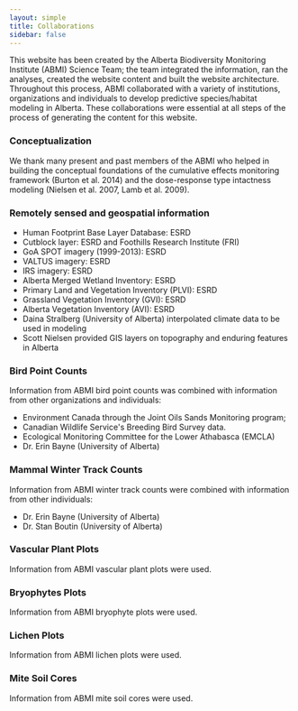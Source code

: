 ```yaml
---
layout: simple
title: Collaborations
sidebar: false
---
```


This website has been created by the Alberta Biodiversity Monitoring Institute (ABMI) Science Team; the team integrated the information, ran the analyses, created the website content and built the website architecture. Throughout this process, ABMI collaborated with a variety of institutions, organizations and individuals to develop predictive species/habitat modeling in Alberta. These collaborations were essential at all steps of the process of generating the content for this website.

### Conceptualization

We thank many present and past members of the ABMI who helped in building the conceptual foundations of the cumulative effects monitoring framework (Burton et al. 2014) and the dose-response type intactness modeling (Nielsen et al. 2007, Lamb et al. 2009).

### Remotely sensed and geospatial information 

- Human Footprint Base Layer Database: ESRD
- Cutblock layer: ESRD and Foothills Research Institute (FRI)
- GoA SPOT imagery (1999-2013): ESRD
- VALTUS imagery: ESRD 
- IRS imagery: ESRD
- Alberta Merged Wetland Inventory: ESRD
- Primary Land and Vegetation Inventory (PLVI): ESRD
- Grassland Vegetation Inventory (GVI): ESRD
- Alberta Vegetation  Inventory (AVI): ESRD
- Daina Stralberg (University of Alberta) interpolated climate data  to be used in modeling
- Scott Nielsen provided GIS layers on topography and enduring  features in Alberta

### Bird Point Counts 
Information from ABMI bird point counts was combined with information from other organizations and individuals:

- Environment Canada through the Joint Oils Sands Monitoring program; 
- Canadian Wildlife Service's Breeding Bird Survey data.
- Ecological Monitoring Committee for the Lower Athabasca (EMCLA)
- Dr. Erin Bayne (University of Alberta)

### Mammal Winter Track Counts 

Information from ABMI winter track counts were combined with information from other individuals:

- Dr. Erin Bayne (University of Alberta)
- Dr. Stan Boutin (University of Alberta)

### Vascular Plant Plots

Information from ABMI vascular plant plots were used.

### Bryophytes Plots

Information from ABMI bryophyte plots were used.

### Lichen Plots

Information from ABMI lichen plots were used.

### Mite Soil Cores

Information from ABMI mite soil cores were used.



